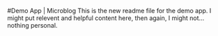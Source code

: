 #Demo App | Microblog
This is the new readme file for the demo app. I might put relevent and helpful content here, then again, I might not... nothing personal. 
